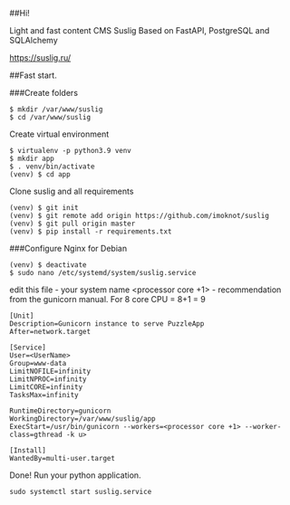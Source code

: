 ##Hi! 

Light and fast content CMS Suslig
Based on FastAPI, PostgreSQL and SQLAlchemy  

https://suslig.ru/ 


##Fast start. 

###Create folders
```
$ mkdir /var/www/suslig 
$ cd /var/www/suslig
```

Create virtual environment
```
$ virtualenv -p python3.9 venv
$ mkdir app
$ . venv/bin/activate
(venv) $ cd app
```


Clone suslig and all requirements

```
(venv) $ git init
(venv) $ git remote add origin https://github.com/imoknot/suslig
(venv) $ git pull origin master
(venv) $ pip install -r requirements.txt

```

###Configure Nginx
for Debian
```
(venv) $ deactivate
$ sudo nano /etc/systemd/system/suslig.service
```
edit this file 
<UserName> - your system name
<processor core +1> - recommendation from the gunicorn manual. For 8 core CPU = 8+1 = 9

```
[Unit]
Description=Gunicorn instance to serve PuzzleApp
After=network.target

[Service]
User=<UserName>
Group=www-data
LimitNOFILE=infinity
LimitNPROC=infinity
LimitCORE=infinity
TasksMax=infinity

RuntimeDirectory=gunicorn
WorkingDirectory=/var/www/suslig/app
ExecStart=/usr/bin/gunicorn --workers=<processor core +1> --worker-class=gthread -k u>

[Install]
WantedBy=multi-user.target
```
Done! Run your python application.
```
sudo systemctl start suslig.service
````